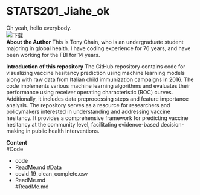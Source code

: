 # STATS201_Jiahe_ok
Oh yeah, hello everybody.  
![下载](https://github.com/Rising-Stars-by-Sunshine/STATS201_Jiahe_ok/assets/154964920/862b7711-f37a-4c74-abfb-09ed5aa3e8aa)   
**About the Author**
This is Tony Chain, who is an undergraduate student majoring in global health. I have coding experience for 76 years, and have been working for the FBI for 14 years.  

**Introduction of this repository** 
The GitHub repository contains code for visualizing vaccine hesitancy prediction using machine learning models along with raw data from Italian child immunization campaigns in 2016. The code implements various machine learning algorithms and evaluates their performance using receiver operating characteristic (ROC) curves. Additionally, it includes data preprocessing steps and feature importance analysis. The repository serves as a resource for researchers and policymakers interested in understanding and addressing vaccine hesitancy. It provides a comprehensive framework for predicting vaccine hesitancy at the community level, facilitating evidence-based decision-making in public health interventions.  

**Content**  
#Code
- code
- ReadMe.md
#Data  
- covid_19_clean_complete.csv
- ReadMe.md  
#ReadMe.md

